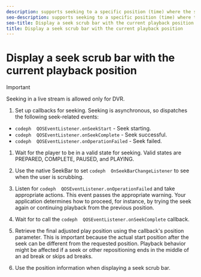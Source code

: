 ```yaml
---
description: supports seeking to a specific position (time) where the stream is a sliding-window playlist, in both video on demand (VOD) and live streams.
seo-description: supports seeking to a specific position (time) where the stream is a sliding-window playlist, in both video on demand (VOD) and live streams.
seo-title: Display a seek scrub bar with the current playback position
title: Display a seek scrub bar with the current playback position
---
```


# Display a seek scrub bar with the current playback position

>[!IMPORTANT]
>
>Seeking in a live stream is allowed only for DVR.
>1. Set up callbacks for seeking.
>   Seeking is asynchronous, so  dispatches the following seek-related events:
>   
>* `codeph  QOSEventListener.onSeekStart` - Seek starting.
>* `codeph  QOSEventListener.onSeekComplete` - Seek successful.
>* `codeph  QOSEventListener.onOperationFailed` - Seek failed.
>   
>   
>1. Wait for the player to be in a valid state for seeking.
>   Valid states are PREPARED, COMPLETE, PAUSED, and PLAYING.
>   
>   
>   
>1. Use the native SeekBar to set `codeph  OnSeekBarChangeListener` to see when the user is scrubbing.
>   
>1. Listen for `codeph  QOSEventListener.onOperationFailed` and take appropriate actions.
>   This event passes the appropriate warning. Your application determines how to proceed, for instance, by trying the seek again or continuing playback from the previous position.
>   
>   
>   
>1. Wait for  to call the `codeph  QOSEventListener.onSeekComplete` callback.
>   
>1. Retrieve the final adjusted play position using the callback's position parameter.
>   This is important because the actual start position after the seek can be different from the requested position. Playback behavior might be affected if a seek or other repositioning ends in the middle of an ad break or skips ad breaks.
>   
>   
>   
>1. Use the position information when displaying a seek scrub bar.
>   
>   

